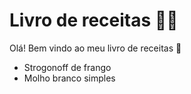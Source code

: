# Livro de receitas :man_cook:

Olá! Bem vindo ao meu livro de receitas :wave:

- Strogonoff de frango
- Molho branco simples